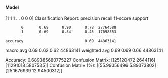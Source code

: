 #### Model
[1 1 1 ... 0 0 0]
Classification Report:
              precision    recall  f1-score   support

           0       0.69      0.90      0.78  27764588
           1       0.69      0.34      0.45  17098553

    accuracy                           0.69  44863141
   macro avg       0.69      0.62      0.62  44863141
weighted avg       0.69      0.69      0.66  44863141

Accuracy: 0.689385680775227
Confusion Matrix:
[[25120472  2644116]
 [11291018  5807535]]
Confusion Matrix (%):
[[55.99356496  5.89373802]
 [25.1676939  12.94500312]]
